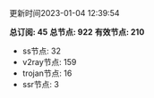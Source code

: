 更新时间2023-01-04 12:39:54

**总订阅: 45**
**总节点: 922**
**有效节点: 210**
- ss节点: 32
- v2ray节点: 159
- trojan节点: 16
- ssr节点: 3

